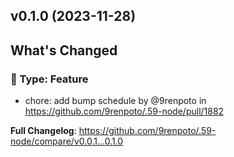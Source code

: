 ## v0.1.0 (2023-11-28)
<!-- Release notes generated using configuration in .github/release.yml at main -->

## What's Changed
### :rocket: Type: Feature
* chore: add bump schedule by @9renpoto in https://github.com/9renpoto/.59-node/pull/1882


**Full Changelog**: https://github.com/9renpoto/.59-node/compare/v0.0.1...0.1.0
